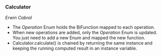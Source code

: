 ### Calculator
_Erwin Cabral_

* The _Operation_ Enum holds the BiFunction mapped to each operation.
* When new operations are added, only the _Operation_ Enum is updated. You just need to add a new Enum and mapped the new function.
* Calculator.calculate() is chained by returning the same instance and keeping the running computed result in an instance variable.

 